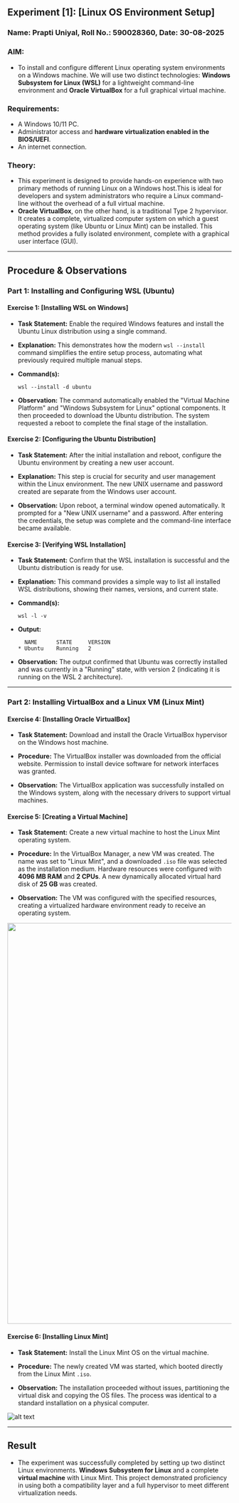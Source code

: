 ##  Experiment [1]: [Linux OS Environment Setup]

### Name: Prapti Uniyal, Roll No.: 590028360, Date: 30-08-2025

### AIM: 
* To install and configure different Linux operating system environments on a Windows machine. We will use two distinct technologies: **Windows Subsystem for Linux (WSL)** for a lightweight command-line environment and **Oracle VirtualBox** for a full graphical virtual machine.

### Requirements:

* A Windows 10/11 PC.
* Administrator access and **hardware virtualization enabled in the BIOS/UEFI**.
* An internet connection.

### Theory: 
* This experiment is designed to provide hands-on experience with two primary methods of running Linux on a Windows host.This is ideal for developers and system administrators who require a Linux command-line without the overhead of a full virtual machine.
* **Oracle VirtualBox**, on the other hand, is a traditional Type 2 hypervisor. It creates a complete, virtualized computer system on which a guest operating system (like Ubuntu or Linux Mint) can be installed. This method provides a fully isolated environment, complete with a graphical user interface (GUI).

---

## Procedure & Observations

### Part 1: Installing and Configuring WSL (Ubuntu)

#### Exercise 1: [Installing WSL on Windows]

* **Task Statement:** Enable the required Windows features and install the Ubuntu Linux distribution using a single command.

* **Explanation:** This demonstrates how the modern `wsl --install` command simplifies the entire setup process, automating what previously required multiple manual steps.

* **Command(s):**
    ```
    wsl --install -d ubuntu
    ```

* **Observation:** The command automatically enabled the "Virtual Machine Platform" and "Windows Subsystem for Linux" optional components. It then proceeded to download the Ubuntu distribution. The system requested a reboot to complete the final stage of the installation.

#### Exercise 2: [Configuring the Ubuntu Distribution]

* **Task Statement:** After the initial installation and reboot, configure the Ubuntu environment by creating a new user account.

* **Explanation:** This step is crucial for security and user management within the Linux environment. The new UNIX username and password created are separate from the Windows user account.

* **Observation:** Upon reboot, a terminal window opened automatically. It prompted for a "New UNIX username" and a password. After entering the credentials, the setup was complete and the command-line interface became available.

#### Exercise 3: [Verifying WSL Installation]

* **Task Statement:** Confirm that the WSL installation is successful and the Ubuntu distribution is ready for use.

* **Explanation:** This command provides a simple way to list all installed WSL distributions, showing their names, versions, and current state.
* **Command(s):**
    ```
    wsl -l -v
    ```
* **Output:**
    ```
      NAME      STATE     VERSION
    * Ubuntu    Running   2
    ```
* **Observation:** The output confirmed that Ubuntu was correctly installed and was currently in a "Running" state, with version 2 (indicating it is running on the WSL 2 architecture).

---

### Part 2: Installing VirtualBox and a Linux VM (Linux Mint)

#### Exercise 4: [Installing Oracle VirtualBox]
* **Task Statement:** Download and install the Oracle VirtualBox hypervisor on the Windows host machine.

* **Procedure:** The VirtualBox installer was downloaded from the official website.  Permission to install device software for network interfaces was granted.

* **Observation:** The VirtualBox application was successfully installed on the Windows system, along with the necessary drivers to support virtual machines.

#### Exercise 5: [Creating a Virtual Machine]

* **Task Statement:** Create a new virtual machine to host the Linux Mint operating system.

* **Procedure:** In the VirtualBox Manager, a new VM was created. The name was set to "Linux Mint", and a downloaded `.iso` file was selected as the installation medium. Hardware resources were configured with **4096 MB RAM** and **2 CPUs**. A new dynamically allocated virtual hard disk of **25 GB** was created.

* **Observation:** The VM was configured with the specified resources, creating a virtualized hardware environment ready to receive an operating system.

<p align="center">
<img align="center" src="1task1.jpg" width="900">
</p>

#### Exercise 6: [Installing Linux Mint]

* **Task Statement:** Install the Linux Mint OS on the virtual machine.

* **Procedure:** The newly created VM was started, which booted directly from the Linux Mint `.iso`.

* **Observation:** The installation proceeded without issues, partitioning the virtual disk and copying the OS files. The process was identical to a standard installation on a physical computer.

![alt text](<WhatsApp Image 2025-09-24 at 14.56.24_0f2aee9c.jpg>)

---

## Result
* The experiment was successfully completed by setting up two distinct Linux environments. **Windows Subsystem for Linux** and a complete **virtual machine** with Linux Mint. This project demonstrated proficiency in using both a compatibility layer and a full hypervisor to meet different virtualization needs.






